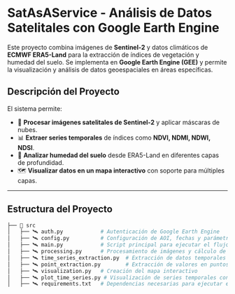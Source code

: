 # SatAsAService - Análisis de Datos Satelitales con Google Earth Engine

Este proyecto combina imágenes de **Sentinel-2** y datos climáticos de **ECMWF ERA5-Land** para la extracción de índices de vegetación y humedad del suelo. Se implementa en **Google Earth Engine (GEE)** y permite la visualización y análisis de datos geoespaciales en áreas específicas.

## **Descripción del Proyecto**
El sistema permite:
- 📡 **Procesar imágenes satelitales de Sentinel-2** y aplicar máscaras de nubes.
- 📊 **Extraer series temporales** de índices como **NDVI, NDMI, NDWI, NDSI**.
- 🌱 **Analizar humedad del suelo** desde ERA5-Land en diferentes capas de profundidad.
- 🗺️ **Visualizar datos en un mapa interactivo** con soporte para múltiples capas.

---

## **Estructura del Proyecto**
```bash
├── 📂 src
│   ├── 🛰️ auth.py            # Autenticación de Google Earth Engine
│   ├── 🛰️ config.py          # Configuración de AOI, fechas y parámetros de visualización
│   ├── 🛰️ main.py            # Script principal para ejecutar el flujo completo
│   ├── 🛰️ processing.py      # Procesamiento de imágenes y cálculo de índices
│   ├── 🛰️ time_series_extraction.py  # Extracción de datos temporales
│   ├── 🛰️ point_extraction.py        # Extracción de valores en puntos específicos
│   ├── 🛰️ visualization.py   # Creación del mapa interactivo
│   ├── 🛰️ plot_time_series.py # Visualización de series temporales con Plotly
│   ├── 🛰️ requirements.txt   # Dependencias necesarias para ejecutar el proyecto
